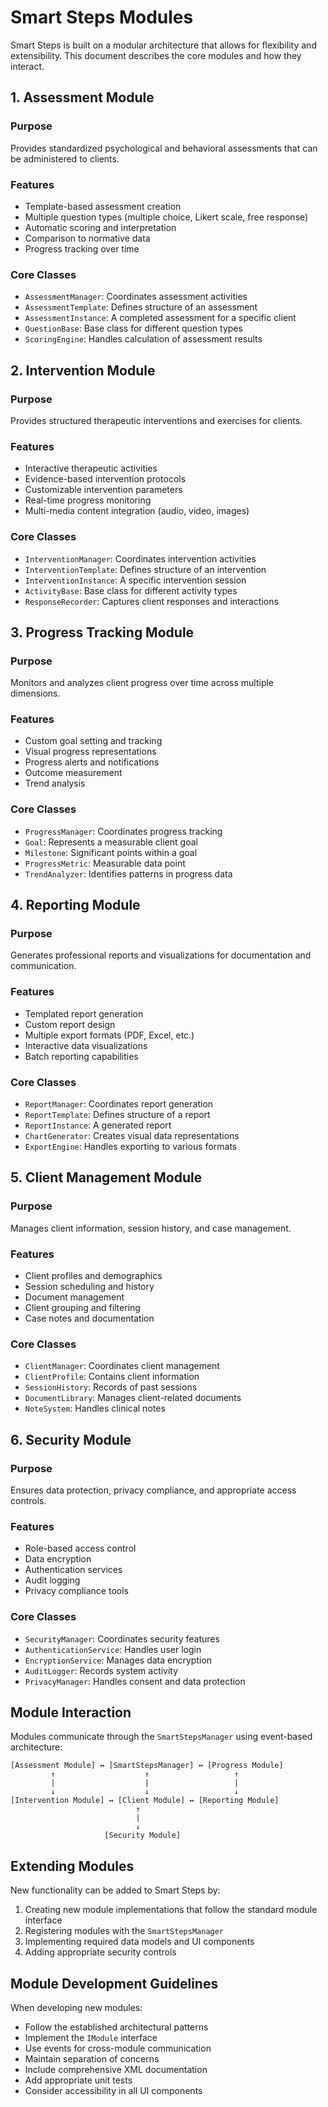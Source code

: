 # Smart Steps Modules

Smart Steps is built on a modular architecture that allows for flexibility and extensibility. This document describes the core modules and how they interact.

## 1. Assessment Module

### Purpose
Provides standardized psychological and behavioral assessments that can be administered to clients.

### Features
- Template-based assessment creation
- Multiple question types (multiple choice, Likert scale, free response)
- Automatic scoring and interpretation
- Comparison to normative data
- Progress tracking over time

### Core Classes
- `AssessmentManager`: Coordinates assessment activities
- `AssessmentTemplate`: Defines structure of an assessment
- `AssessmentInstance`: A completed assessment for a specific client
- `QuestionBase`: Base class for different question types
- `ScoringEngine`: Handles calculation of assessment results

## 2. Intervention Module

### Purpose
Provides structured therapeutic interventions and exercises for clients.

### Features
- Interactive therapeutic activities
- Evidence-based intervention protocols
- Customizable intervention parameters
- Real-time progress monitoring
- Multi-media content integration (audio, video, images)

### Core Classes
- `InterventionManager`: Coordinates intervention activities
- `InterventionTemplate`: Defines structure of an intervention
- `InterventionInstance`: A specific intervention session
- `ActivityBase`: Base class for different activity types
- `ResponseRecorder`: Captures client responses and interactions

## 3. Progress Tracking Module

### Purpose
Monitors and analyzes client progress over time across multiple dimensions.

### Features
- Custom goal setting and tracking
- Visual progress representations
- Progress alerts and notifications
- Outcome measurement
- Trend analysis

### Core Classes
- `ProgressManager`: Coordinates progress tracking
- `Goal`: Represents a measurable client goal
- `Milestone`: Significant points within a goal
- `ProgressMetric`: Measurable data point
- `TrendAnalyzer`: Identifies patterns in progress data

## 4. Reporting Module

### Purpose
Generates professional reports and visualizations for documentation and communication.

### Features
- Templated report generation
- Custom report design
- Multiple export formats (PDF, Excel, etc.)
- Interactive data visualizations
- Batch reporting capabilities

### Core Classes
- `ReportManager`: Coordinates report generation
- `ReportTemplate`: Defines structure of a report
- `ReportInstance`: A generated report
- `ChartGenerator`: Creates visual data representations
- `ExportEngine`: Handles exporting to various formats

## 5. Client Management Module

### Purpose
Manages client information, session history, and case management.

### Features
- Client profiles and demographics
- Session scheduling and history
- Document management
- Client grouping and filtering
- Case notes and documentation

### Core Classes
- `ClientManager`: Coordinates client management
- `ClientProfile`: Contains client information
- `SessionHistory`: Records of past sessions
- `DocumentLibrary`: Manages client-related documents
- `NoteSystem`: Handles clinical notes

## 6. Security Module

### Purpose
Ensures data protection, privacy compliance, and appropriate access controls.

### Features
- Role-based access control
- Data encryption
- Authentication services
- Audit logging
- Privacy compliance tools

### Core Classes
- `SecurityManager`: Coordinates security features
- `AuthenticationService`: Handles user login
- `EncryptionService`: Manages data encryption
- `AuditLogger`: Records system activity
- `PrivacyManager`: Handles consent and data protection

## Module Interaction

Modules communicate through the `SmartStepsManager` using event-based architecture:

```
[Assessment Module] ↔ [SmartStepsManager] ↔ [Progress Module]
         ↑                    ↑                   ↑
         |                    |                   |
         ↓                    ↓                   ↓
[Intervention Module] ↔ [Client Module] ↔ [Reporting Module]
                            ↑
                            |
                            ↓
                     [Security Module]
```

## Extending Modules

New functionality can be added to Smart Steps by:

1. Creating new module implementations that follow the standard module interface
2. Registering modules with the `SmartStepsManager`
3. Implementing required data models and UI components
4. Adding appropriate security controls

## Module Development Guidelines

When developing new modules:

- Follow the established architectural patterns
- Implement the `IModule` interface
- Use events for cross-module communication
- Maintain separation of concerns
- Include comprehensive XML documentation
- Add appropriate unit tests
- Consider accessibility in all UI components

